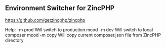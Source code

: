 ## Environment Switcher for ZincPHP

https://github.com/getzincphp/zincphp

Help:
      -m prod    Will switch to production mood
      -m dev     Will switch to local composer mood
      -m copy    Will copy current composer.json file from ZincPHP directory
    